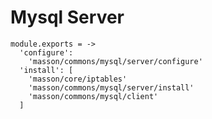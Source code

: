 
# Mysql Server
    
    module.exports = ->
      'configure':
        'masson/commons/mysql/server/configure'
      'install': [
        'masson/core/iptables'
        'masson/commons/mysql/server/install'
        'masson/commons/mysql/client'
      ]
